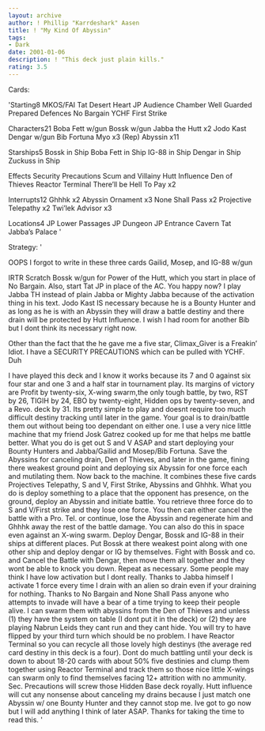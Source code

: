 ```yaml
---
layout: archive
author: ! Phillip "Karrdeshark" Aasen
title: ! "My Kind Of Abyssin"
tags:
- Dark
date: 2001-01-06
description: ! "This deck just plain kills."
rating: 3.5
---
```

Cards: 

'Starting8
MKOS/FAI
Tat Desert Heart
JP Audience Chamber
Well Guarded
Prepared Defences
No Bargain
YCHF
First Strike

Characters21
Boba Fett w/gun
Bossk w/gun
Jabba the Hutt x2
Jodo Kast
Dengar w/gun
Bib Fortuna
Myo x3	(Rep)
Abyssin x11

Starships5
Bossk in Ship
Boba Fett in Ship
IG-88 in Ship
Dengar in Ship
Zuckuss in Ship

Effects
Security Precautions
Scum and Villainy
Hutt Influence
Den of Thieves
Reactor Terminal
There’ll be Hell To Pay x2

Interrupts12
Ghhhk x2
Abyssin Ornament x3
None Shall Pass x2
Projective Telepathy x2
Twi’lek Advisor x3

Locations4
JP Lower Passages
JP Dungeon
JP Entrance Cavern
Tat Jabba’s Palace '

Strategy: '

OOPS  I forgot to write in these three cards  Gailid, Mosep, and IG-88 w/gun

IRTR Scratch Bossk w/gun for Power of the Hutt, which you start in place of No Bargain.  Also, start Tat JP in place of the AC. You happy now?   I play Jabba TH instead of plain Jabba or Mighty Jabba because of the activation thing in his text.  Jodo Kast IS necessary because he is a Bounty Hunter and as long as he is with an Abyssin they will draw a battle destiny and there drain will be protected by Hutt Influence.
I wish I had room for another Bib but I dont think its necessary right now.

Other than the fact that the  he gave me a five star, Climax_Giver is a Freakin’ Idiot.  I have a SECURITY PRECAUTIONS which can be pulled with YCHF.  Duh

I have played this deck and I know it works because its 7 and 0 against six four star and one 3 and a half star in tournament play.  Its margins of victory are  Profit by twenty-six, X-wing swarm,the only tough battle, by two, RST by 26, TIGIH by 24, EBO by twenty-eight, Hidden ops by twenty-seven, and a Revo. deck by 31.  Its pretty simple to play and doesnt require too much difficult destiny tracking until later in the game.  Your goal is to drain/battle them out without being too dependant on either one.  I use a very nice little machine that my friend Josk Gatrez cooked up for me that helps me battle better.  What you do is get out S and V ASAP and start deploying your Bounty Hunters and Jabba/Gailid and Mosep/Bib Fortuna.  Save the Abyssins for canceling drain, Den of Thieves, and later in the game, fining there weakest ground point and deploying six Abyssin for one force each and mutilating them.  Now back to the machine.	It combines these five cards Projectives Telepathy, S and V, First Strike, Abyssins and Ghhhk.  What you do is deploy something to a place that the opponent has presence, on the ground, deploy an Abyssin and  initiate battle.  You retrieve three force do to S and V/First strike and they lose one force.  You then can either cancel the battle with a Pro. Tel. or continue, lose the Abyssin and regenerate him and Ghhhk away the rest of the battle damage.  You can also do this in space even against an X-wing swarm.  Deploy Dengar, Bossk and IG-88 in their ships at different places.  Put Bossk at there weakest point along with one other ship and deploy dengar or IG by themselves.  Fight with Bossk and co. and Cancel the Battle with Dengar, then move them all together and they wont be able to knock you down.  Repeat as necessary.  Some people may think I have low activation but I dont really.  Thanks to Jabba himself I activate 1 force every time I drain with an alien so drain even if your draining for nothing.  Thanks to No Bargain and None Shall Pass anyone who attempts to invade will have a bear of a time trying to keep their people alive.  I can swarm them with abyssins from the Den of Thieves and unless (1) they have the system on table (I dont put it in the deck) or (2) they are playing Nabrun Leids they cant run and they cant hide.  You will try to have flipped by your third turn which should be no problem.  I have Reactor Terminal so you can recycle all those lovely high destinys (the average red card destiny in this deck is a four).  Dont do much battling until your deck is down to about 18-20 cards with about 50% five destinies and clump them together using Reactor Terminal and track them so those nice little X-wings can swarm only to find themselves facing 12+ attrition with no ammunity.  Sec. Precautions will screw those Hidden Base deck royally.  Hutt influence will cut any nonsense about canceling my drains because I just match one Abyssin w/ one Bounty Hunter and they cannot stop me.  Ive got to go now but I will add anything I think of later ASAP.  Thanks for taking the time to read this.   '